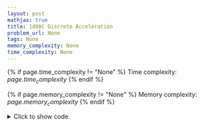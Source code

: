 ```yaml
---
layout: post
mathjax: true
title: 1408C Discrete Acceleration
problem_url: None
tags: None
memory_complexity: None
time_complexity: None
---
```




{% if page.time_complexity != "None" %}
Time complexity: ${{ page.time_complexity }}$
{% endif %}

{% if page.memory_complexity != "None" %}
Memory complexity: ${{ page.memory_complexity }}$
{% endif %}

<details>
<summary>
<p style="display:inline">Click to show code.</p>
</summary>
```cpp
{% raw %}
using namespace std;
using ll = long long;
using ii = pair<int, int>;
using vi = vector<int>;
using predicate = function<bool(double)>;
template <typename InputIterator,
          typename T = typename iterator_traits<InputIterator>::value_type>
void read_n(InputIterator it, int n)
{
    copy_n(istream_iterator<T>(cin), n, it);
}
template <typename InputIterator,
          typename T = typename iterator_traits<InputIterator>::value_type>
void write(InputIterator first, InputIterator last, const char *delim = "\n")
{
    copy(first, last, ostream_iterator<T>(cout, delim));
}
ll n, L;
vi a, ar;
double T(double d, vi const &flag)
{
    int i = 0, flag_prev = 0;
    double tans = 0.0;
    double cur_speed = 1.0;
    while (i < n and flag[i] < d)
    {
        tans += (flag[i] - flag_prev) / cur_speed;
        flag_prev = flag[i];
        cur_speed++;
        ++i;
    }
    tans += (d - flag_prev) / cur_speed;
    return tans;
}
double bs(double l, double r, predicate p)
{
    for (int iter = 0; iter < 1000; ++iter)
    {
        double m = l + (r - l) / 2.0;
        if (p(m))
            r = m;
        else
            l = m;
    }
    return T(l, a);
}
int main(void)
{
    ios::sync_with_stdio(false), cin.tie(NULL);
    int t;
    cin >> t;
    while (t--)
    {
        cin >> n >> L;
        a.resize(n), ar.resize(n);
        read_n(a.begin(), n);
        for (int i = 0; i < n; ++i)
            ar[n - i - 1] = L - a[i];
        cout << fixed << setprecision(9) << bs(0.0, double(L), [](double d) {
            return T(d, a) - T(L - d, ar) >= 0.0;
        }) << endl;
    }
    return 0;
}

{% endraw %}
```
</details>

